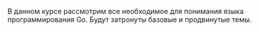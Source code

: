 В данном курсе рассмотрим все необходимое для понимания языка программирования Go. Будут затронуты базовые и продвинутые темы.
